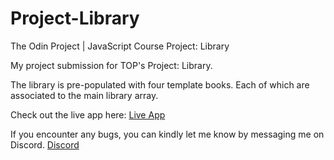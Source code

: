 # Project-Library

The Odin Project | JavaScript Course Project: Library

My project submission for TOP's Project: Library.

The library is pre-populated with four template books. Each of which are associated to the main library array. 

Check out the live app here: [Live App](https://bigbossbry.github.io/Project-Library/)

If you encounter any bugs, you can kindly let me know by messaging me on Discord. [Discord](https://discordapp.com/users/bigbossbry)
